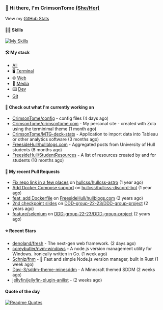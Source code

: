 ### 👋 Hi there, I'm CrimsonTome [(She/Her)](https://en.pronouns.page/@crimsontome427) 

View my [GitHub Stats](/pages/stats.md)  

#### 🤹🏻 Skills

[![My Skills](https://skillicons.dev/icons?i=git,docker,bash,cs,github,githubactions,linux,py,md,raspberrypi,azure,gitlab,nginx&perline=7)](https://skillicons.dev)

#### 🛠 My stack

- [All](https://github.com/stars/CrimsonTome/lists/my-stack)
- 🖥️ [Terminal](https://github.com/stars/CrimsonTome/lists/terminal)
- 🌐 [Web](https://github.com/stars/CrimsonTome/lists/web)
- 📔 [Media](https://github.com/stars/CrimsonTome/lists/media)
- ⌨️ [Dev](https://github.com/stars/CrimsonTome/lists/dev)
- [Git](https://github.com/stars/CrimsonTome/lists/git)
  
#### 👷 Check out what I'm currently working on

- [CrimsonTome/config](https://github.com/CrimsonTome/config) - config files (4 days ago)
- [CrimsonTome/crimsontome.com](https://github.com/CrimsonTome/crimsontome.com) - My personal site - created with Zola using the terminimal theme (1 month ago)
- [CrimsonTome/MTG-deck-stats](https://github.com/CrimsonTome/MTG-deck-stats) - Application to import data into Tableau or other analytics software (3 months ago)
- [FreesideHull/hullblogs.com](https://github.com/FreesideHull/hullblogs.com) - Aggregated posts from University of Hull students (8 months ago)
- [FreesideHull/StudentResources](https://github.com/FreesideHull/StudentResources) - A list of resources created by and for students (10 months ago)


#### 🔨 My recent Pull Requests

- [Fix repo link in a few places](https://github.com/hullcss/hullcss-astro/pull/18) on [hullcss/hullcss-astro](https://github.com/hullcss/hullcss-astro) (1 year ago)
- [Add Docker Compose support](https://github.com/hullcss/hullcss-discord-bot/pull/205) on [hullcss/hullcss-discord-bot](https://github.com/hullcss/hullcss-discord-bot) (1 year ago)
- [feat: add Dockerfile](https://github.com/FreesideHull/hullblogs.com/pull/15) on [FreesideHull/hullblogs.com](https://github.com/FreesideHull/hullblogs.com) (2 years ago)
- [2nd checkpoint slides](https://github.com/DDD-group-22-23/DDD-group-project/pull/7) on [DDD-group-22-23/DDD-group-project](https://github.com/DDD-group-22-23/DDD-group-project) (2 years ago)
- [feature/selenium](https://github.com/DDD-group-22-23/DDD-group-project/pull/6) on [DDD-group-22-23/DDD-group-project](https://github.com/DDD-group-22-23/DDD-group-project) (2 years ago)

#### ⭐ Recent Stars

- [denoland/fresh](https://github.com/denoland/fresh) - The next-gen web framework. (2 days ago)
- [coreybutler/nvm-windows](https://github.com/coreybutler/nvm-windows) - A node.js version management utility for Windows. Ironically written in Go. (1 week ago)
- [Schniz/fnm](https://github.com/Schniz/fnm) - 🚀 Fast and simple Node.js version manager, built in Rust (1 week ago)
- [Davi-S/sddm-theme-minesddm](https://github.com/Davi-S/sddm-theme-minesddm) - A Minecraft themed SDDM (2 weeks ago)
- [jellyfin/jellyfin-plugin-anilist](https://github.com/jellyfin/jellyfin-plugin-anilist) -  (2 weeks ago)

#### Quote of the day

[![Readme Quotes](https://quotes-github-readme.vercel.app/api?type=horizontal&theme=dark)](https://github.com/piyushsuthar/github-readme-quotes)
<br>
